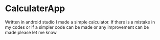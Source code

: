 # CalculaterApp
Written in android studio
I made a simple calculator. If there is a mistake in my codes or if a simpler code can be made or any improvement can be made please let me know
